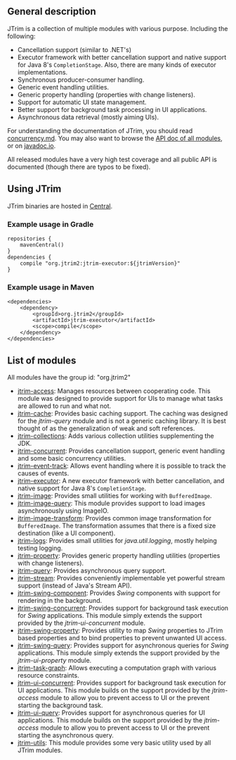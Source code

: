 General description
-------------------

JTrim is a collection of multiple modules with various purpose. Including the
following:

- Cancellation support (similar to .NET's)
- Executor framework with better cancellation support and native support
  for Java 8's `CompletionStage`. Also, there are many kinds of executor
  implementations.
- Synchronous producer-consumer handling.
- Generic event handling utilities.
- Generic property handling (properties with change listeners).
- Support for automatic UI state management.
- Better support for background task processing in UI applications.
- Asynchronous data retrieval (mostly aiming UIs).


For understanding the documentation of JTrim, you should read [concurrency.md](concurrency.md).
You may also want to browse the [API doc of all modules](https://htmlpreview.github.io/?https://github.com/kelemen/api-docs/blob/jtrim/api/index.html),
or on [javadoc.io](https://javadoc.io/doc/org.jtrim2).

All released modules have a very high test coverage and all public API is
documented (though there are typos to be fixed).


Using JTrim
-----------

JTrim binaries are hosted in [Central](https://repo1.maven.org/maven2).

### Example usage in Gradle

    repositories {
        mavenCentral()
    }
    dependencies {
        compile "org.jtrim2:jtrim-executor:${jtrimVersion}"
    }

### Example usage in Maven

    <dependencies>
        <dependency>
            <groupId>org.jtrim2</groupId>
            <artifactId>jtrim-executor</artifactId>
            <scope>compile</scope>
        </dependency>
    </dependencies>


List of modules
---------------

All modules have the group id: "org.jtrim2"

- [jtrim-access](https://github.com/kelemen/JTrim/blob/master/subprojects/jtrim-access/readme.md):
  Manages resources between cooperating code. This module was designed to
  provide support for UIs to manage what tasks are allowed to run and what not.
- [jtrim-cache](https://github.com/kelemen/JTrim/blob/master/subprojects/jtrim-cache/readme.md):
  Provides basic caching support. The caching was designed for the *jtrim-query*
  module and is not a generic caching library. It is best thought of as the
  generalization of weak and soft references.
- [jtrim-collections](https://github.com/kelemen/JTrim/blob/master/subprojects/jtrim-collections/readme.md):
  Adds various collection utilities supplementing the JDK.
- [jtrim-concurrent](https://github.com/kelemen/JTrim/blob/master/subprojects/jtrim-concurrent/readme.md):
  Provides cancellation support, generic event handling and some basic
  concurrency utilities.
- [jtrim-event-track](https://github.com/kelemen/JTrim/blob/master/subprojects/jtrim-event-track/readme.md):
  Allows event handling where it is possible to track the causes of events.
- [jtrim-executor](https://github.com/kelemen/JTrim/blob/master/subprojects/jtrim-executor/readme.md):
  A new executor framework with better cancellation, and native support for
  Java 8's `CompletionStage`.
- [jtrim-image](https://github.com/kelemen/JTrim/blob/master/subprojects/jtrim-image/readme.md):
  Provides small utilities for working with `BufferedImage`.
- [jtrim-image-query](https://github.com/kelemen/JTrim/blob/master/subprojects/jtrim-image-query/readme.md):
  This module provides support to load images asynchronously using ImageIO.
- [jtrim-image-transform](https://github.com/kelemen/JTrim/blob/master/subprojects/jtrim-image-transform/readme.md):
  Provides common image transformation for `BufferedImage`. The transformation
  assumes that there is a fixed size destination (like a UI component).
- [jtrim-logs](https://github.com/kelemen/JTrim/blob/master/subprojects/jtrim-logs/readme.md):
  Provides small utilities for *java.util.logging*, mostly helping testing
  logging.
- [jtrim-property](https://github.com/kelemen/JTrim/blob/master/subprojects/jtrim-property/readme.md):
  Provides generic property handling utilities (properties with change listeners).
- [jtrim-query](https://github.com/kelemen/JTrim/blob/master/subprojects/jtrim-query/readme.md):
  Provides asynchronous query support.
- [jtrim-stream](https://github.com/kelemen/JTrim/blob/master/subprojects/jtrim-stream/readme.md):
  Provides conveniently implementable yet powerful stream support (instead of Java's Stream API).
- [jtrim-swing-component](https://github.com/kelemen/JTrim/blob/master/subprojects/jtrim-swing-component/readme.md):
  Provides *Swing* components with support for rendering in the background.
- [jtrim-swing-concurrent](https://github.com/kelemen/JTrim/blob/master/subprojects/jtrim-swing-concurrent/readme.md):
  Provides support for background task execution for *Swing* applications. This
  module simply extends the support provided by the *jtrim-ui-concurrent* module.
- [jtrim-swing-property](https://github.com/kelemen/JTrim/blob/master/subprojects/jtrim-swing-property/readme.md):
  Provides utility to map *Swing* properties to JTrim based properties and to
  bind properties to prevent unwanted UI access.
- [jtrim-swing-query](https://github.com/kelemen/JTrim/blob/master/subprojects/jtrim-swing-query/readme.md):
  Provides support for asynchronous queries for *Swing* applications. This
  module simply extends the support provided by the *jtrim-ui-property* module.
- [jtrim-task-graph](https://github.com/kelemen/JTrim/blob/master/subprojects/jtrim-task-graph/readme.md):
  Allows executing a computation graph with various resource constraints.
- [jtrim-ui-concurrent](https://github.com/kelemen/JTrim/blob/master/subprojects/jtrim-ui-concurrent/readme.md):
  Provides support for background task execution for UI applications. This module
  builds on the support provided by the *jtrim-access* module to allow you to
  prevent access to UI or the prevent starting the background task.
- [jtrim-ui-query](https://github.com/kelemen/JTrim/blob/master/subprojects/jtrim-ui-query/readme.md):
  Provides support for asynchronous queries for UI applications. This module
  builds on the support provided by the *jtrim-access* module to allow you to
  prevent access to UI or the prevent starting the asynchronous query.
- [jtrim-utils](https://github.com/kelemen/JTrim/blob/master/subprojects/jtrim-utils/readme.md):
  This module provides some very basic utility used by all JTrim modules.
